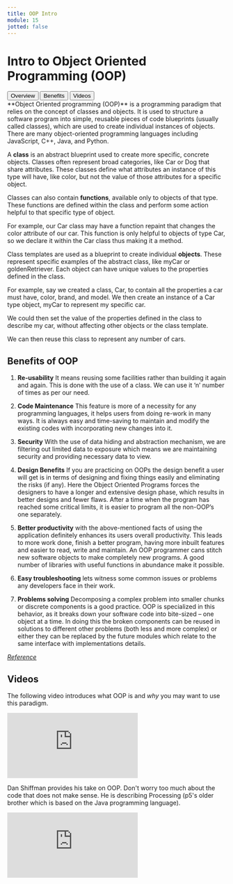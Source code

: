 ```yaml
---
title: OOP Intro
module: 15
jotted: false
---
```


# Intro to Object Oriented Programming (OOP)
<div class="tab">
  <button class="tablinks active" onclick="openTab(event, 'Overview')">Overview</button>
  <button class="tablinks" onclick="openTab(event, 'Benefits')">Benefits</button>
  <button class="tablinks" onclick="openTab(event, 'Videos')">Videos</button>
 
</div>

<div id="Overview" class="tabcontent" style="display:block"  >
<div class="tabhtml" markdown="1">
**Object Oriented programming (OOP)** is a programming paradigm that relies on the concept of classes and objects. It is used to structure a software program into simple, reusable pieces of code blueprints (usually called classes), which are used to create individual instances of objects. There are many object-oriented programming languages including JavaScript, C++, Java, and Python.

A **class** is an abstract blueprint used to create more specific, concrete objects. Classes often represent broad categories, like Car or Dog that share attributes. These classes define what attributes an instance of this type will have, like color, but not the value of those attributes for a specific object.

Classes can also contain **functions**, available only to objects of that type. These functions are defined within the class and perform some action helpful to that specific type of object.

For example, our Car class may have a function repaint that changes the color attribute of our car. This function is only helpful to objects of type Car, so we declare it within the Car class thus making it a method.

Class templates are used as a blueprint to create individual **objects**. These represent specific examples of the abstract class, like myCar or goldenRetriever. Each object can have unique values to the properties defined in the class.

For example, say we created a class, Car, to contain all the properties a car must have, color, brand, and model. We then create an instance of a Car type object, myCar to represent my specific car.

We could then set the value of the properties defined in the class to describe my car, without affecting other objects or the class template.

We can then reuse this class to represent any number of cars.
</div>
</div>
<div id="Benefits" class="tabcontent">
<div class="tabhtml" markdown="1">

## Benefits of OOP

1. **Re-usability**
It means reusing some facilities rather than building it again and again. This is done with the use of a class. We can use it ‘n’ number of times as per our need.

2. **Code Maintenance**
This feature is more of a necessity for any programming languages, it helps users from doing re-work in many ways. It is always easy and time-saving to maintain and modify the existing codes with incorporating new changes into it.

3. **Security**
With the use of data hiding and abstraction mechanism, we are filtering out limited data to exposure which means we are maintaining security and providing necessary data to view.

4. **Design Benefits**
If you are practicing on OOPs the design benefit a user will get is in terms of designing and fixing things easily and eliminating the risks (if any). Here the Object Oriented Programs forces the designers to have a longer and extensive design phase, which results in better designs and fewer flaws. After a time when the program has reached some critical limits, it is easier to program all the non-OOP’s one separately.

5. **Better productivity**
with the above-mentioned facts of using the application definitely enhances its users overall productivity. This leads to more work done, finish a better program, having more inbuilt features and easier to read, write and maintain. An OOP programmer cans stitch new software objects to make completely new programs. A good number of libraries with useful functions in abundance make it possible.

6. **Easy troubleshooting**
lets witness some common issues or problems any developers face in their work.

7. **Problems solving**
Decomposing a complex problem into smaller chunks or discrete components is a good practice. OOP is specialized in this behavior, as it breaks down your software code into bite-sized – one object at a time. In doing this the broken components can be reused in solutions to different other problems (both less and more complex) or either they can be replaced by the future modules which relate to the same interface with implementations details.

<a href="https://www.educba.com/advantages-of-oop/" target="_new"><em>Reference</em></a>

</div>
</div>
<div id="Videos" class="tabcontent">
<div class="tabhtml" markdown="1">

## Videos



The following video introduces what OOP is and _why_ you may want to use this paradigm.

<div class="embed-responsive embed-responsive-16by9"><iframe class="embed-responsive-item" src="https://www.youtube.com/embed/SS-9y0H3Si8" frameborder="0" allowfullscreen></iframe></div>

Dan Shiffman provides his take on OOP. Don't worry too much about the code that does not make sense. He is describing Processing (p5's older brother which is based on the Java programming language).

<div class="embed-responsive embed-responsive-16by9"><iframe class="embed-responsive-item" src="https://www.youtube.com/embed/YcbcfkLzgvs" frameborder="0" allowfullscreen></iframe></div>

</div>
</div>
